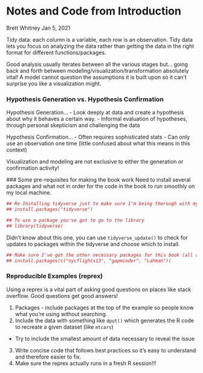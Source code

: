 Notes and Code from Introduction
================
Brett Whitney
Jan 5, 2021

Tidy data: each column is a variable, each row is an observation. Tidy
data lets you focus on analyzing the data rather than getting the data
in the right format for different functions/packages.

Good analysis usually iterates between all the various stages but… going
back and forth between modeling/visualization/transformation absolutely
vital\! A model cannot question the assumptions it is built upon so it
can’t surprise you like a visualization might.

### Hypothesis Generation vs. Hypothesis Confirmation

Hypothesis Generation… - Look deeply at data and create a hypothesis
about why it behaves a certain way. - Informal evaluation of hypotheses,
through personal skepticism and challenging the data

Hypothesis Confirmation… - Often requires sophisticated stats - Can only
use an observation one time (little confused about what this means in
this context)

Visualization and modeling are not exclusive to either the generation or
confirmation activity\!

\#\#\# Some pre-requisites for making the book work Need to install
several packages and what not in order for the code in the book to run
smoothly on my local machine.

``` r
## Re-Installing tidyverse just to make sure I'm being thorough with my notes
## install.packages("tidyverse")

## To use a package you've got to go to the library
## library(tidyverse)
```

Didn’t know about this one, you can use `tidyverse_update()` to check
for updates to packages within the tidyverse and choose which to
install.

``` r
## Make sure I've got the other necessary packages for this book (all as data sources)
## install.packages(c("nycflights13", "gapminder", "Lahman"))
```

### Reproducible Examples (reprex)

Using a reprex is a vital part of asking good questions on places like
stack overflow. Good questions get good answers\!

1.  Packages - include packages at the top of the example so people know
    what you’re using without searching.
2.  Include the data with something like `dput()` which generates the R
    code to recreate a given dataset (like `mtcars`)

<!-- end list -->

  - Try to include the smallest amount of data necessary to reveal the
    issue

<!-- end list -->

3.  Write concise code that follows best practices so it’s easy to
    understand and therefore easier to fix.
4.  Make sure the reprex actually runs in a fresh R session\!\!\!
